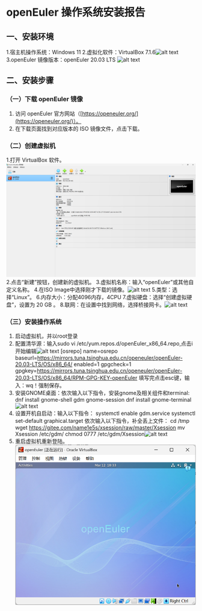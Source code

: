 # openEuler 操作系统安装报告

## 一、安装环境
1.宿主机操作系统：Windows 11
2.虚拟化软件：VirtualBox 7.1.6![alt text](image.png)
3.openEuler 镜像版本：openEuler 20.03 LTS ![alt text](image-1.png)

## 二、安装步骤

### （一）下载 openEuler 镜像
1. 访问 openEuler 官方网站（[https://openeuler.org/](https://openeuler.org/)）。
2. 在下载页面找到对应版本的 ISO 镜像文件，点击下载。

### （二）创建虚拟机
1.打开 VirtualBox 软件。![alt text](联想截图_20250313172259.png)
2.点击“新建”按钮，创建新的虚拟机。
3.虚拟机名称：输入“openEuler”或其他自定义名称。
4.在ISO Image中选择刚才下载的镜像。![alt text](image-2.png)
5.类型：选择“Linux”。
6.内存大小：分配4096内存，4CPU
7.虚拟硬盘：选择“创建虚拟硬盘”，设置为 20 GB 。
8.联网：在设置中找到网络，选择桥接网卡。![alt text](联想截图_20250313172407.png)

### （三）安装操作系统
1. 启动虚拟机，并以root登录
2. 配置清华源：输入sudo vi /etc/yum.repos.d/openEuler_x86_64.repo,点击i开始编辑![alt text](image-3.png)
   [osrepo]
   name=osrepo
   baseurl=https://mirrors.tuna.tsinghua.edu.cn/openeuler/openEuler-20.03-LTS/OS/x86_64/
   enabled=1
   gpgcheck=1
   gpgkey=https://mirrors.tuna.tsinghua.edu.cn/openeuler/openEuler-20.03-LTS/OS/x86_64/RPM-GPG-KEY-openEuler
   填写完点击esc键，输入：wq！强制保存。
3. 安装GNOME桌面：依次输入以下指令，安装gnome及相关组件和terminal:
   dnf install gnome-shell gdm gnome-session
   dnf install gnome-terminal![alt text](image-4.png)
4. 设置开机自启动：输入以下指令：
                  systemctl enable gdm.service
                  systemctl set-default graphical.target
                  依次输入以下指令，补全丢上文件：
                  cd /tmp
                  wget https://gitee.com/name1e5s/xsession/raw/master/Xsession
                  mv Xsession /etc/gdm/
                  chmod 0777 /etc/gdm/Xsession![alt text](image-5.png)
5. 重启虚拟机重新登陆。![alt text](联想截图_20250312183346.png)
